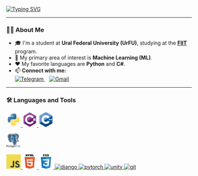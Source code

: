 <!-- Начало: Анимация бегущей строки -->
<a href="https://git.io/typing-svg"><img src="https://readme-typing-svg.demolab.com?font=Fira+Code&duration=1000&pause=700&color=47E145&background=000000&multiline=true&repeat=false&width=610&height=250&lines=%3E%3E+Hell%E2%96%92+th%E2%96%92re!;%3E%3E+Uh-oh...+3v3n+p%D0%AF!nt()+%E2%80%A1%E2%80%A1%E2%80%A1+br%F0%93%85%B1k%CE%9En+%E2%9B%92%253E%253E;%3C%3C+%E2%88%80%CE%B5%3E0+%E2%88%83%CE%B4%3E0+%3A+%7Cx+-+a%7C+%3C+%CE%B4+%E2%87%92+%7Cf(x)+-+L%7C+%3C+%CE%B5;%3C%3E%3E%3E%3E%3E%3E+%3Ch%3EI+a~+Ayan%40%40mi+Re%23i.%3C%5Ch%3E;%3C%3C%3C%3E+W%3Eelcom%25%25+to+Minsk%2C%2C+capi%E2%A7%B8tal+of+E%40arth+%F0%9F%8C%8D%F0%9F%87%A7%F0%9F%87%BE;%3E+Who+nee%E2%8C%81s+coders+whe%40+we+ha%26ve+%E2%9C%A8vibecoders%E2%9C%A8;%3E%3E+Python%3F+You+mean+executable+pseudocode.py+%F0%9F%92%85;%3E%3E...and+we%E2%80%99re+back!+No+one+saw+that%2C+right%3F+%F0%9F%91%80;%3E%3E+%CA%95%E2%80%A2%CC%81%E1%B4%A5%E2%80%A2%CC%80%CA%94%E3%81%A3" alt="Typing SVG" /></a>
<!-- Конец: Анимация бегущей строки -->

---

### 👨‍💻 About Me

-   🎓 I'm a student at **Ural Federal University (UrFU)**, studying at the [**FII<zero-width-space>T**](https://fiit-urfu.ru/) program.
-   🤖 My primary area of interest is **Machine Learning (ML)**.
-   ❤️ My favorite languages are **Python** and **C#**.
-   📫 **Connect with me:**
    <div align="left">
      <a href="https://t.me/bigboyvabudabi">
        <img src="https://img.shields.io/badge/Telegram-blue?style=for-the-badge&logo=telegram&logoColor=white" alt="Telegram"/>
      </a>
        
      <a href="mailto:andreyvol9898@gmail.com">
        <img src="https://img.shields.io/badge/Gmail-D14836?style=for-the-badge&logo=gmail&logoColor=white" alt="Gmail"/>
      </a>
    </div>

---

### 🛠️ Languages and Tools

<div align="left"> 
  <!-- Languages -->
  <a href="https://www.python.org" target="_blank" rel="noreferrer"> <img src="https://raw.githubusercontent.com/devicons/devicon/master/icons/python/python-original.svg" alt="python" width="40" height="40"/> </a> 
  <a href="https://www.w3schools.com/cs/" target="_blank" rel="noreferrer"> <img src="https://raw.githubusercontent.com/devicons/devicon/master/icons/csharp/csharp-original.svg" alt="csharp" width="40" height="40"/> </a>
  <a href="https://www.w3schools.com/cpp/" target="_blank" rel="noreferrer"> <img src="https://raw.githubusercontent.com/devicons/devicon/master/icons/cplusplus/cplusplus-original.svg" alt="cplusplus" width="40" height="40"/> </a>  
  
  <!-- DB -->
  <a href="https://www.postgresql.org" target="_blank" rel="noreferrer"> <img src="https://raw.githubusercontent.com/devicons/devicon/master/icons/postgresql/postgresql-original-wordmark.svg" alt="postgresql" width="40" height="40"/> </a> 
  
  <!-- Web & Other Tools -->
  <a href="https://developer.mozilla.org/en-US/docs/Web/JavaScript" target="_blank" rel="noreferrer"> <img src="https://raw.githubusercontent.com/devicons/devicon/master/icons/javascript/javascript-original.svg" alt="javascript" width="40" height="40"/> </a>
  <a href="https://www.w3.org/html/" target="_blank" rel="noreferrer"> <img src="https://raw.githubusercontent.com/devicons/devicon/master/icons/html5/html5-original-wordmark.svg" alt="html5" width="40" height="40"/> </a> 
  <a href="https://www.w3schools.com/css/" target="_blank" rel="noreferrer"> <img src="https://raw.githubusercontent.com/devicons/devicon/master/icons/css3/css3-original-wordmark.svg" alt="css3" width="40" height="40"/> </a> 
  <a href="https://www.djangoproject.com/" target="_blank" rel="noreferrer"> <img src="https://cdn.worldvectorlogo.com/logos/django.svg" alt="django" width="40" height="40"/> </a> 
  <a href="https://pytorch.org/" target="_blank" rel="noreferrer"> <img src="https://www.vectorlogo.zone/logos/pytorch/pytorch-icon.svg" alt="pytorch" width="40" height="40"/> </a> 
  <a href="https://unity.com/" target="_blank" rel="noreferrer"> <img src="https://www.vectorlogo.zone/logos/unity3d/unity3d-icon.svg" alt="unity" width="40" height="40"/> </a> 
  <a href="https://git-scm.com/" target="_blank" rel="noreferrer"> <img src="https://www.vectorlogo.zone/logos/git-scm/git-scm-icon.svg" alt="git" width="40" height="40"/> </a> 
</div>